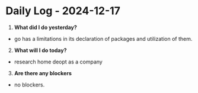 # Daily Log - 2024-12-17

1. **What did I do yesterday?**
- go has a limitations in its declaration of packages and utilization of them. 

2. **What will I do today?**
- research home deopt as a company

3. **Are there any blockers**
- no blockers.